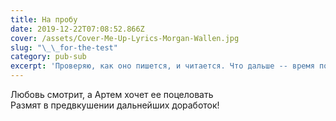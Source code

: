 ```yaml
---
title: На пробу
date: 2019-12-22T07:08:52.866Z
cover: /assets/Cover-Me-Up-Lyrics-Morgan-Wallen.jpg
slug: "\_\_for-the-test"
category: pub-sub
excerpt: 'Проверяю, как оно пишется, и читается. Что дальше -- время покажет'
---
```

Любовь смотрит, а Артем хочет ее поцеловать\
Размят в предвкушении дальнейших доработок!
